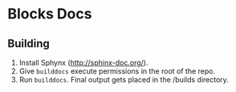 Blocks Docs
===========

Building
--------
1. Install Sphynx (http://sphinx-doc.org/).
2. Give `builddocs` execute permissions in the root of the repo.
3. Run `builddocs`.  Final output gets placed in the /builds directory.
